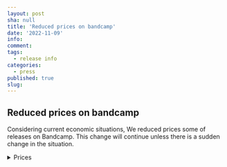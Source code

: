 ```yaml
---
layout: post
sha: null
title: 'Reduced prices on bandcamp'
date: '2022-11-09'
info: 
comment: 
tags:
  - release info
categories:
  - press
published: true
slug: 
---
```


## Reduced prices on bandcamp


Considering current economic situations, We reduced prices some of releases on Bandcamp. This change will continue unless there is a sudden change in the situation.

<details><summary>Prices</summary>
  
### Heart
no change  
[LINK](https://sparkdnb.bandcamp.com/album/heart-single-2022-late "Heart")
  
### $12 Kaleidoscope
dropped down to $9.99  
[LINK](https://sparkdnb.bandcamp.com/album/kaleidoscope "Kaleidoscope")

#### All $2.0 singles included in Kaleidoscope
dropped down to $1.5  
#### $1.0 What are you dreaming of?
dropped down to $0.7  
  
### $4 Oblivion
no changes  
[LINK](https://sparkdnb.bandcamp.com/album/oblivion "Oblivion")
  
### $1.5 Dandelion
dropped down to $1.2  
[LINK](https://sparkdnb.bandcamp.com/album/dandelion-single-2022-early "Dandelion")
  
</details>